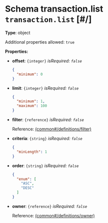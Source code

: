 # Schema transaction.list `transaction.list`  [#/]


**Type**: object





Additional properties allowed: `true`


**Properties:**


 - **offset**: `{integer}` *isRequired: `false`* 
    ```json
    {
      "minimum": 0
    }
    ```
    
 - **limit**: `{integer}` *isRequired: `false`* 
    ```json
    {
      "minimum": 1,
      "maximum": 100
    }
    ```
    
 - **filter**: `{reference}` *isRequired: `false`* 
    
    Reference: <a href="common.md#/definitions/filter">  (common#/definitions/filter)</a>
    
 - **criteria**: `{string}` *isRequired: `false`* 
    ```json
    {
      "minLength": 1
    }
    ```
    
 - **order**: `{string}` *isRequired: `false`* 
    ```json
    {
      "enum": [
        "ASC",
        "DESC"
      ]
    }
    ```
    
 - **owner**: `{reference}` *isRequired: `false`* 
    
    Reference: <a href="common.md#/definitions/owner">  (common#/definitions/owner)</a>
    
